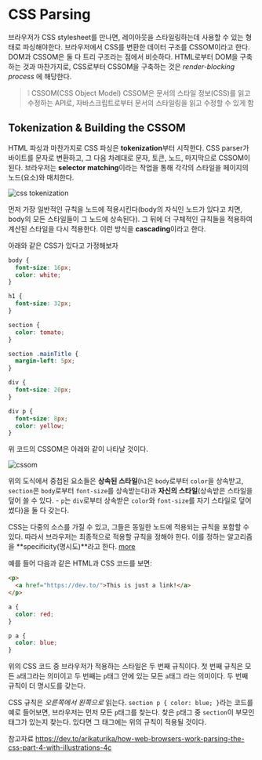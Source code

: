 # CSS Parsing

브라우저가 CSS stylesheet를 만나면, 레이아웃을 스타일링하는데 사용할 수 있는 형태로 파싱해야한다. 브라우저에서 CSS를 변환한 데이터 구조를 CSSOM이라고 한다. DOM과 CSSOM은 둘 다 트리 구조라는 점에서 비슷하다. HTML로부터 DOM을 구축하는 것과 마찬가지로, CSS로부터 CSSOM을 구축하는 것은 _render-blocking process_ 에 해당한다.

> ❕ CSSOM(CSS Object Model)
> CSSOM은 문서의 스타일 정보(CSS)를 읽고 수정하는 API로, 자바스크립트로부터 문서의 스타일링을 읽고 수정할 수 있게 함

## Tokenization & Building the CSSOM

HTML 파싱과 마찬가지로 CSS 파싱은 **tokenization**부터 시작한다. CSS parser가 바이트를 문자로 변환하고, 그 다음 차례대로 문자, 토큰, 노드, 마지막으로 CSSOM이 된다. 브라우저는 **selector matching**이라는 작업을 통해 각각의 스타일을 페이지의 노드(요소)와 매치한다.

![css tokenization](https://res.cloudinary.com/practicaldev/image/fetch/s--pnop7Cu_--/c_limit%2Cf_auto%2Cfl_progressive%2Cq_auto%2Cw_880/https://dev-to-uploads.s3.amazonaws.com/uploads/articles/qyiwv33dqna9wai2p2wm.png)

먼저 가장 일반적인 규칙을 노드에 적용시킨다(body의 자식인 노드가 있다고 치면, body의 모든 스타일들이 그 노드에 상속된다). 그 뒤에 더 구체적인 규칙들을 적용하여 계산된 스타일을 다시 적용한다. 이런 방식을 **cascading**이라고 한다.

아래와 같은 CSS가 있다고 가정해보자

```css
body {
  font-size: 16px;
  color: white;
}

h1 {
  font-size: 32px;
}

section {
  color: tomato;
}

section .mainTitle {
  margin-left: 5px;
}

div {
  font-size: 20px;
}

div p {
  font-size: 8px;
  color: yellow;
}
```

위 코드의 CSSOM은 아래와 같이 나타날 것이다.

![cssom](https://res.cloudinary.com/practicaldev/image/fetch/s--dbDf1J0I--/c_limit%2Cf_auto%2Cfl_progressive%2Cq_auto%2Cw_880/https://dev-to-uploads.s3.amazonaws.com/uploads/articles/6udct34olw9ekkwqbxws.png)

위의 도식에서 중첩된 요소들은 **상속된 스타일**(`h1`은 `body`로부터 `color`을 상속받고, `section`은 `body`로부터 `font-size`를 상속받는다)과 **자신의 스타일**(상속받은 스타일을 덮어 쓸 수 있다. - `p`는 `div`로부터 상속받은 `color`와 `font-size`를 자기 스타일로 덮어썼다)을 둘 다 갖는다.

CSS는 다중의 소스를 가질 수 있고, 그들은 동일한 노드에 적용되는 규칙을 포함할 수 있다. 따라서 브라우저는 최종적으로 적용할 규칙을 정해야 한다. 이를 정하는 알고리즘을 **specificity(명시도)**라고 한다. [more](https://developer.mozilla.org/ko/docs/Web/CSS/Specificity)

예를 들어 다음과 같은 HTML과 CSS 코드를 보면:

```html
<p>
  <a href="https://dev.to/">This is just a link!</a>
</p>
```

```css
a {
  color: red;
}

p a {
  color: blue;
}
```

위의 CSS 코드 중 브라우저가 적용하는 스타일은 두 번째 규칙이다. 첫 번째 규칙은 모든 `a`태그라는 의미이고 두 번째는 `p`태그 안에 있는 모든 `a`태그 라는 의미이다. 두 번째 규칙이 더 명시도를 갖는다.

CSS 규칙은 _오른쪽에서 왼쪽으로_ 읽는다. `section p { color: blue; }`라는 코드를 예로 들어보면, 브라우저는 먼저 모든 `p`태그를 찾는다. 찾은 `p`태그 중 `section`이 부모인 태그가 있는지 찾는다. 있다면 그 태그에는 위의 규칙이 적용될 것이다.

참고자료
https://dev.to/arikaturika/how-web-browsers-work-parsing-the-css-part-4-with-illustrations-4c
